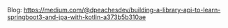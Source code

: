 Blog: https://medium.com/@dpeachesdev/building-a-library-api-to-learn-springboot3-and-jpa-with-kotlin-a373b5b310ae
